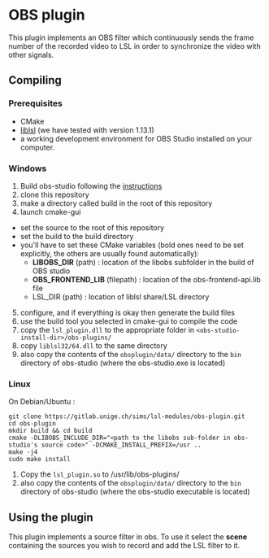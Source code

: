 OBS plugin
==========

This plugin implements an OBS filter which continuously sends the frame number of the recorded video to LSL in order to synchronize the video with other signals.

## Compiling
### Prerequisites
- CMake
- [liblsl](https://github.com/sccn/liblsl/releases/) (we have tested with version 1.13.1)
- a working development environment for OBS Studio installed on your computer.

### Windows
1. Build obs-studio following the [instructions](https://obsproject.com/wiki/install-instructions#windows-build-directions)
2. clone this repository
3. make a directory called build in the root of this repository
4. launch cmake-gui
  - set the source to the root of this repository
  - set the build to the build directory
  - you'll have to set these CMake variables (bold ones need to be set explicitly, the others are usually found automatically):
    - **LIBOBS_DIR** (path) : location of the libobs subfolder in the build of OBS studio
    - **OBS_FRONTEND_LIB** (filepath) : location of the obs-frontend-api.lib file
    - LSL\_DIR (path) : location of liblsl share/LSL directory
5. configure, and if everything is okay then generate the build files
6. use the build tool you selected in cmake-gui to compile the code
7. copy the `lsl_plugin.dll` to the appropriate folder in `<obs-studio-install-dir>/obs-plugins/`
8. copy `liblsl32/64.dll` to the same directory
9. also copy the contents of the `obsplugin/data/` directory to the `bin` directory of obs-studio (where the obs-studio.exe is located)

### Linux
On Debian/Ubuntu :  
```
git clone https://gitlab.unige.ch/sims/lsl-modules/obs-plugin.git
cd obs-plugin
mkdir build && cd build
cmake -DLIBOBS_INCLUDE_DIR="<path to the libobs sub-folder in obs-studio's source code>" -DCMAKE_INSTALL_PREFIX=/usr ..
make -j4
sudo make install
```
1. Copy the `lsl_plugin.so` to /usr/lib/obs-plugins/
2. also copy the contents of the `obsplugin/data/` directory to the `bin` directory of obs-studio (where the obs-studio executable is located)

## Using the plugin
This plugin implements a source filter in obs. To use it select the **scene** containing the sources you wish to record and add the LSL filter to it.